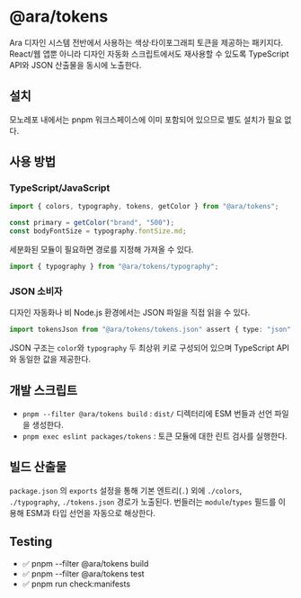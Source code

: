 # @ara/tokens

Ara 디자인 시스템 전반에서 사용하는 색상·타이포그래피 토큰을 제공하는 패키지다. React/웹 앱뿐 아니라 디자인 자동화 스크립트에서도 재사용할 수 있도록 TypeScript API와 JSON 산출물을 동시에 노출한다.

## 설치

모노레포 내에서는 pnpm 워크스페이스에 이미 포함되어 있으므로 별도 설치가 필요 없다.

## 사용 방법

### TypeScript/JavaScript

```ts
import { colors, typography, tokens, getColor } from "@ara/tokens";

const primary = getColor("brand", "500");
const bodyFontSize = typography.fontSize.md;
```

세분화된 모듈이 필요하면 경로를 지정해 가져올 수 있다.

```ts
import { typography } from "@ara/tokens/typography";
```

### JSON 소비자

디자인 자동화나 비 Node.js 환경에서는 JSON 파일을 직접 읽을 수 있다.

```ts
import tokensJson from "@ara/tokens/tokens.json" assert { type: "json" };
```

JSON 구조는 `color`와 `typography` 두 최상위 키로 구성되어 있으며 TypeScript API와 동일한 값을 제공한다.

## 개발 스크립트

- `pnpm --filter @ara/tokens build` : `dist/` 디렉터리에 ESM 번들과 선언 파일을 생성한다.
- `pnpm exec eslint packages/tokens` : 토큰 모듈에 대한 린트 검사를 실행한다.

## 빌드 산출물

`package.json` 의 `exports` 설정을 통해 기본 엔트리(`.`) 외에 `./colors`, `./typography`, `./tokens.json` 경로가 노출된다. 번들러는 `module`/`types` 필드를 이용해 ESM과 타입 선언을 자동으로 해상한다.

## Testing

- ✅ pnpm --filter @ara/tokens build
- ✅ pnpm --filter @ara/tokens test
- ✅ pnpm run check:manifests
